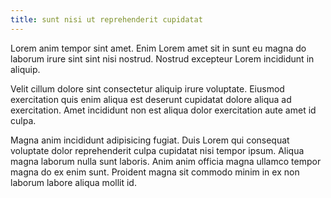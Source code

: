 ```yaml
---
title: sunt nisi ut reprehenderit cupidatat
---
```


Lorem anim tempor sint amet. Enim Lorem amet sit in sunt eu magna do laborum irure sint sint nisi nostrud. Nostrud excepteur Lorem incididunt in aliquip.

Velit cillum dolore sint consectetur aliquip irure voluptate. Eiusmod exercitation quis enim aliqua est deserunt cupidatat dolore aliqua ad exercitation. Amet incididunt non est aliqua dolor exercitation aute amet id culpa.

Magna anim incididunt adipisicing fugiat. Duis Lorem qui consequat voluptate dolor reprehenderit culpa cupidatat nisi tempor ipsum. Aliqua magna laborum nulla sunt laboris. Anim anim officia magna ullamco tempor magna do ex enim sunt. Proident magna sit commodo minim in ex non laborum labore aliqua mollit id.